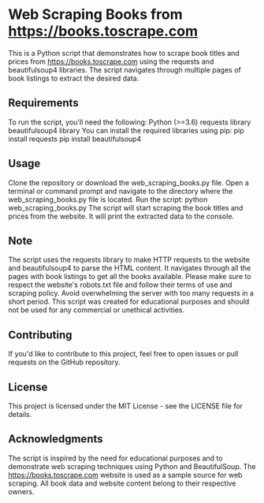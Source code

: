 # Web Scraping Books from https://books.toscrape.com
This is a Python script that demonstrates how to scrape book titles and prices from https://books.toscrape.com using the requests and beautifulsoup4 libraries. The script navigates through multiple pages of book listings to extract the desired data.

## Requirements
To run the script, you'll need the following:
Python (>=3.6)
requests library
beautifulsoup4 library
You can install the required libraries using pip:
pip install requests
pip install beautifulsoup4

## Usage
Clone the repository or download the web_scraping_books.py file.
Open a terminal or command prompt and navigate to the directory where the web_scraping_books.py file is located.
Run the script:
python web_scraping_books.py
The script will start scraping the book titles and prices from the website. It will print the extracted data to the console.

## Note
The script uses the requests library to make HTTP requests to the website and beautifulsoup4 to parse the HTML content. It navigates through all the pages with book listings to get all the books available.
Please make sure to respect the website's robots.txt file and follow their terms of use and scraping policy. Avoid overwhelming the server with too many requests in a short period.
This script was created for educational purposes and should not be used for any commercial or unethical activities.

## Contributing
If you'd like to contribute to this project, feel free to open issues or pull requests on the GitHub repository.

## License
This project is licensed under the MIT License - see the LICENSE file for details.

## Acknowledgments
The script is inspired by the need for educational purposes and to demonstrate web scraping techniques using Python and BeautifulSoup.
The https://books.toscrape.com website is used as a sample source for web scraping. All book data and website content belong to their respective owners.
